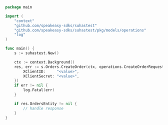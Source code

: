 <!-- Start SDK Example Usage [usage] -->
```go
package main

import (
	"context"
	"github.com/speakeasy-sdks/suhastest"
	"github.com/speakeasy-sdks/suhastest/pkg/models/operations"
	"log"
)

func main() {
	s := suhastest.New()

	ctx := context.Background()
	res, err := s.Orders.CreateOrder(ctx, operations.CreateOrderRequest{
		XClientID:     "<value>",
		XClientSecret: "<value>",
	})
	if err != nil {
		log.Fatal(err)
	}

	if res.OrdersEntity != nil {
		// handle response
	}
}

```
<!-- End SDK Example Usage [usage] -->